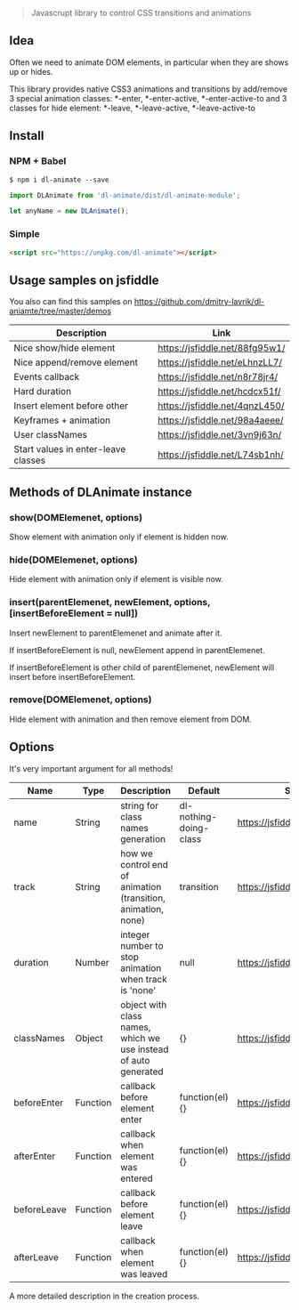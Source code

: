 > Javascrupt library to control CSS transitions and animations

## Idea

Often we need to animate DOM elements, in particular when they are shows up or hides.

This library provides native CSS3 animations and transitions by add/remove 3 special animation classes: 
*-enter, *-enter-active, *-enter-active-to 
and 3 classes for hide element:
*-leave, *-leave-active, *-leave-active-to 


## Install

### NPM + Babel
```
$ npm i dl-animate --save
```
```js
import DLAnimate from 'dl-animate/dist/dl-animate-module';

let anyName = new DLAnimate();
```

### Simple
```html
<script src="https://unpkg.com/dl-animate"></script>
```
## Usage samples on jsfiddle
You also can find this samples on https://github.com/dmitry-lavrik/dl-aniamte/tree/master/demos  

| Description | Link |
|---|---|
| Nice show/hide element |  https://jsfiddle.net/88fg95w1/ |
| Nice append/remove element |  https://jsfiddle.net/eLhnzLL7/ |
| Events callback |  https://jsfiddle.net/n8r78jr4/ |
| Hard duration |  https://jsfiddle.net/hcdcx51f/ |
| Insert element before other |  https://jsfiddle.net/4qnzL450/ |
| Keyframes + animation | https://jsfiddle.net/98a4aeee/ |
| User classNames | https://jsfiddle.net/3vn9j63n/ |
| Start values in enter-leave classes | https://jsfiddle.net/L74sb1nh/ |

## Methods of DLAnimate instance

### show(DOMElemenet, options)
Show element with animation only if element is hidden now.

### hide(DOMElemenet, options)
Hide element with animation only if element is visible now.

### insert(parentElemenet, newElement, options, [insertBeforeElement = null])
Insert newElement to parentElemenet and animate after it.  

If insertBeforeElement is null, newElement append in parentElemenet.  

If insertBeforeElement is other child of parentElemenet, newElement will insert before insertBeforeElement.

### remove(DOMElemenet, options)
Hide element with animation and then remove element from DOM.

## Options
It's very important argument for all methods!  

| Name  | Type  | Description  | Default  | Sample  |
|---|---|---|---|---|
| name  | String |  string for class names generation |  dl-nothing-doing-class | https://jsfiddle.net/88fg95w1/
| track  | String |  how we control end of animation (transition, animation, none) | transition | https://jsfiddle.net/98a4aeee/
| duration  | Number |  integer number to stop animation when track is 'none' | null | https://jsfiddle.net/hcdcx51f/
| classNames  | Object |  object with class names, which we use instead of auto generated | {} | https://jsfiddle.net/3vn9j63n/
| beforeEnter  | Function |  callback before element enter | function(el){} | https://jsfiddle.net/n8r78jr4/
| afterEnter  | Function |  callback when element was entered | function(el){} | https://jsfiddle.net/n8r78jr4/
| beforeLeave  | Function |  callback before element leave | function(el){} | https://jsfiddle.net/n8r78jr4/
| afterLeave  | Function |  callback when element was leaved | function(el){} | https://jsfiddle.net/n8r78jr4/

A more detailed description in the creation process.
